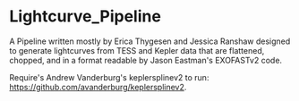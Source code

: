 # Lightcurve_Pipeline
A Pipeline written mostly by Erica Thygesen and Jessica Ranshaw designed to generate lightcurves from TESS and Kepler data that are flattened, chopped, and in a format readable by Jason Eastman's EXOFASTv2 code.

Require's Andrew Vanderburg's keplersplinev2 to run: https://github.com/avanderburg/keplersplinev2.
